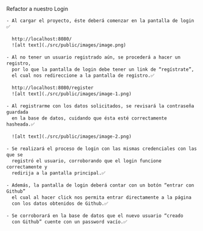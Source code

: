 Refactor a nuestro Login

    - Al cargar el proyecto, éste deberá comenzar en la pantalla de login ✅

      http://localhost:8080/
      ![alt text](./src/public/images/image.png)

    - Al no tener un usuario registrado aún, se procederá a hacer un registro,
      por lo que la pantalla de login debe tener un link de “regístrate”,
      el cual nos redireccione a la pantalla de registro.✅

      http://localhost:8080/register
      ![alt text](./src/public/images/image-1.png)

    - Al registrarme con los datos solicitados, se revisará la contraseña guardada
      en la base de datos, cuidando que ésta esté correctamente hasheada.✅

      ![alt text](./src/public/images/image-2.png)

    - Se realizará el proceso de login con las mismas credenciales con las que se
      registró el usuario, corroborando que el login funcione correctamente y
      redirija a la pantalla principal.✅

    - Además, la pantalla de login deberá contar con un botón “entrar con Github”
      el cual al hacer click nos permita entrar directamente a la página
      con los datos obtenidos de Github.✅

    - Se corroborará en la base de datos que el nuevo usuario “creado
      con Github” cuente con un password vacío.✅
